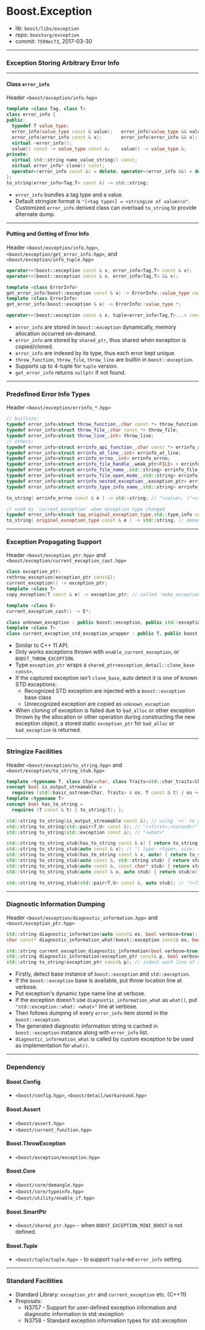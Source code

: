 # Boost.Exception

* lib: `boost/libs/exception`
* repo: `boostorg/exception`
* commit: `7599ec73`, 2017-03-30

------
### Exception Storing Arbitrary Error Info

------
#### Class `error_info`

Header `<boost/exception/info.hpp>`

```c++
template <class Tag, class T>
class error_info {
public:
  typedef T value_type;
  error_info(value_type const & value);   error_info(value_type && value);
  error_info(error_info const & x);       error_info(error_info && x);
  virtual ~error_info();
  value() const -> value_type const &;    value() -> value_type &;
private:
  virtual std::string name_value_string() const;
  virtual error_info* clone() const;
  operator=(error_info const &) = delete; operator=(error_info &&) = delete;
};
to_string(error_info<Tag,T> const &) -> std::string;
```

* `error_info` bundles a tag type and a value.
* Default stringize format is `"[<tag type>] = <stringize of value>\n"`.
  Customized `error_info` derived class can overload `to_string` to provide alternate dump.

------
#### Putting and Getting of Error Info

Header `<boost/exception/info.hpp>`, `<boost/exception/get_error_info.hpp>`, and `<boost/exception/info_tuple.hpp>`

```c++
operator<<(boost::exception const & x, error_info<Tag,T> const & v);
operator<<(boost::exception const & x, error_info<Tag,T> && v);

template <class ErrorInfo>
get_error_info(boost::exception const & x) -> ErrorInfo::value_type const *;
template <class ErrorInfo>
get_error_info(boost::exception & x) -> ErrorInfo::value_type *;

operator<<(boost::exception const & x, tuple<error_info<Tag,T>...> const & v);
```

* `error_info` are stored in `boost::exception` dynamically, memory allocation occurred on-demand.
* `error_info` are stored by `shared_ptr`, thus shared when exception is copied/cloned.
* `error_info` are indexed by its type, thus each error kept unique.
* `throw_function`, `throw_file`, `throw_line` are builtin in `boost::exception`.
* Supports up to 4-tuple for `tuple` version.
* `get_error_info` returns `nullptr` if not found.

------
### Predefined Error Info Types

Header `<boost/exception/errinfo_*.hpp>`

```c++
// builtins:
typedef error_info<struct throw_function_,char const *> throw_function;
typedef error_info<struct throw_file_,char const *> throw_file;
typedef error_info<struct throw_line_,int> throw_line;
// others:
typedef error_info<struct errinfo_api_function_,char const *> errinfo_api_function;
typedef error_info<struct errinfo_at_line_,int> errinfo_at_line;
typedef error_info<struct errinfo_errno_,int> errinfo_errno;
typedef error_info<struct errinfo_file_handle_,weak_ptr<FILE> > errinfo_file_handle;
typedef error_info<struct errinfo_file_name_,std::string> errinfo_file_name;
typedef error_info<struct errinfo_file_open_mode_,std::string> errinfo_file_open_mode;
typedef error_info<struct errinfo_nested_exception_,exception_ptr> errinfo_nested_exception;
typedef error_info<struct errinfo_type_info_name_,std::string> errinfo_type_info_name;

to_string( errinfo_errno const & e ) -> std::string; // "<value>, \"<strerror>\""

// used by `current_exception` when exception type changed
typedef error_info<struct tag_original_exception_type,std::type_info const *> original_exception_type;
to_string( original_exception_type const & e ) -> std::string; // demangled name of original exception type
```

------
### Exception Propagating Support

Header `<boost/exception_ptr.hpp>` and `<boost/exception/current_exception_cast.hpp>`

```c++
class exception_ptr;
rethrow_exception(exception_ptr const&);
current_exception() -> exception_ptr;
template <class T>
copy_exception(T const & e) -> exception_ptr; // called 'make_exception_ptr' in STD

template <class E>
current_exception_cast() -> E*;

class unknown_exception : public boost::exception, public std::exception { /*...*/ };
template <class T>
class current_exception_std_exception_wrapper : public T, public boost::exception { /*...*/ };
```

* Similar to C++ 11 API.
* Only works exceptions thrown with `enable_current_exception`, or `BOOST_THROW_EXCEPTION`.
* Type `exception_ptr` wraps a `shared_ptr<exception_detail::clone_base const>`.
* If the captured exception isn't `clone_base`, auto detect it is one of known STD exceptions:
  * Recognized STD exception are injected with a `boost::exception` base class
  * Unrecognized exception are copied as `unknown_exception`
* When cloning of exception is failed due to `bad_alloc` or other exception thrown by the allocation
  or other operation during constructing the new exception object,
  a stored static `exception_ptr` for `bad_alloc` or `bad_exception` is returned.

------
### Stringize Facilities

Header `<boost/exception/to_string.hpp>` and `<boost/exception/to_string_stub.hpp>`

```c++
template <typename T, class Char=char, class Traits=std::char_traits<Char>>
concept bool is_output_streamable =
  requires (std::basic_ostream<Char, Traits> & os, T const & t) { os << t; };
template <typename T>
concept bool has_to_string =
  requires (T const & t) { to_string(t); };

std::string to_string(is_output_streamable const &); // using `<<` to get string
std::string to_string(std::pair<T,U> const &); // "(<first>,<second>)"
std::string to_string(std::exception const &); // "<what>"

std::string to_string_stub(has_to_string const & x) { return to_string(x); }
std::string to_string_stub(auto const & x); // "[ type: <type>, size: <sizeof>, dump: XX XX ... ]"
std::string to_string_stub(has_to_string const & x, auto) { return to_string(x); }
std::string to_string_stub(auto const &, std::string stub) { return stub; }
std::string to_string_stub(auto const &, const char* stub) { return stub; }
std::string to_string_stub(auto const & x, auto stub) { return stub(x); }

std::string to_string_stub(std::pair<T,U> const &, auto stub); // "(<first, stub>,<second, stub>)"
```

------
### Diagnostic Information Dumping

Header `<boost/exception/diagnostic_information.hpp>` and `<boost/exception_ptr.hpp>`

```c++
std::string diagnostic_information(auto const& ex, bool verbose=true);
char const* diagnostic_information_what(boost::exception const& ex, bool verbose=true) noexcept;

std::string current_exception_diagnostic_information(bool verbose=true);
std::string diagnostic_information(exception_ptr const& p, bool verbose=true);
std::string to_string(exception_ptr const& p); // indent each line of diagnostic information with two spaces
```

* Firstly, detect base instance of `boost::exception` and `std::exception`.
* If the `boost::exception` base is available, put throw location line at verbose.
* Put exception's dynamic type name line at verbose.
* If the exception doesn't use `diagnostic_information_what` as `what()`, put `"std::exception::what: <what>"` line at verbose.
* Then follows dumping of every `error_info` item stored in the `boost::exception`.
* The generated diagnostic information string is cached in `boost::exception` instance along with `error_info` list.
* `diagnostic_information_what` is called by custom exception to be used as implementation for `what()`.

------
### Dependency

#### Boost.Config

* `<boost/config.hpp>`, `<boost/detail/workaround.hpp>`

#### Boost.Assert

* `<boost/assert.hpp>`
* `<boost/current_function.hpp>`

#### Boost.ThrowException

* `<boost/exception/exception.hpp>`

#### Boost.Core

* `<boost/core/demangle.hpp>`
* `<boost/core/typeinfo.hpp>`
* `<boost/utility/enable_if.hpp>`

#### Boost.SmartPtr

* `<boost/shared_ptr.hpp>` - when `BOOST_EXCEPTION_MINI_BOOST` is not defined.

#### Boost.Tuple

* `<boost/tuple/tuple.hpp>` - to support `tuple`-ed `error_info` setting.

------
### Standard Facilities

* Standard Library: `exception_ptr` and `current_exception` etc. (C++11)
* Proposals:
  * N3757 - Support for user-defined exception information and diagnostic information in std::exception
  * N3758 - Standard exception information types for std::exception
